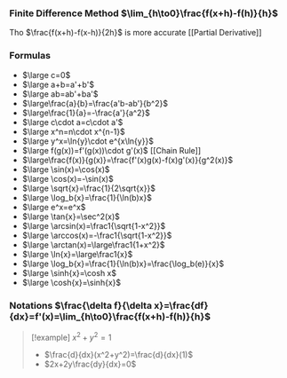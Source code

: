 ### Finite Difference Method $\lim_{h\to0}\frac{f(x+h)-f(h)}{h}$
Tho $\frac{f(x+h)-f(x-h)}{2h}$ is more accurate
[[Partial Derivative]]
### Formulas
- $\large c=0$
- $\large a+b=a'+b'$
- $\large ab=ab'+ba'$
- $\large\frac{a}{b}=\frac{a'b-ab'}{b^2}$
- $\large\frac{1}{a}=-\frac{a'}{a^2}$
- $\large c\cdot a=c\cdot a'$
- $\large x^n=n\cdot x^{n-1}$
- $\large y^x=\ln{y}\cdot e^{x\ln{y}}$
- $\large f(g(x))=f'(g(x))\cdot g'(x)$ [[Chain Rule]]
- $\large\frac{f(x)}{g(x)}=\frac{f'(x)g(x)-f(x)g'(x)}{g^2(x)}$
- $\large \sin(x)=\cos(x)$
- $\large \cos(x)=-\sin(x)$
- $\large \sqrt{x}=\frac{1}{2\sqrt{x}}$
- $\large \log_b{x}=\frac{1}{\ln(b)x}$
- $\large e^x=e^x$
- $\large \tan{x}=\sec^2(x)$
- $\large \arcsin(x)=\frac1{\sqrt{1-x^2}}$
- $\large \arccos(x)=-\frac1{\sqrt{1-x^2}}$
- $\large \arctan(x)=\large\frac1{1+x^2}$
- $\large \ln{x}=\large\frac1{x}$
- $\large \log_b{x}=\frac{1}{\ln(b)x}=\frac{\log_b(e)}{x}$
- $\large \sinh{x}=\cosh x$
- $\large \cosh{x}=\sinh{x}$
### Notations $\frac{\delta f}{\delta x}=\frac{df}{dx}=f'(x)=\lim_{h\to0}\frac{f(x+h)-f(h)}{h}$
> [!example] $x^2+y^2=1$
> - $\frac{d}{dx}(x^2+y^2)=\frac{d}{dx}(1)$
> - $2x+2y\frac{dy}{dx}=0$